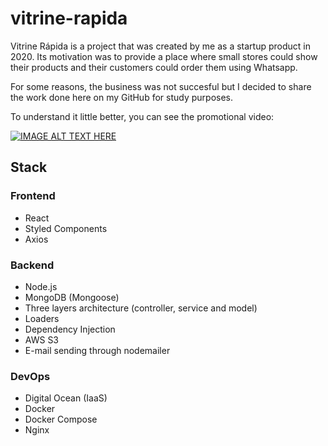 # vitrine-rapida

Vitrine Rápida is a project that was created by me as a startup product in 2020. Its motivation was to provide a place where small stores could show their products and their customers could order them using Whatsapp.

For some reasons, the business was not succesful but I decided to share the work done here on my GitHub for study purposes.

To understand it little better, you can see the promotional video:

[![IMAGE ALT TEXT HERE](https://img.youtube.com/vi/SrLrh_-98hk/0.jpg)](https://www.youtube.com/watch?v=rLrh_-98hk)


## Stack

### Frontend

- React
- Styled Components
- Axios

### Backend

- Node.js
- MongoDB (Mongoose)
- Three layers architecture (controller, service and model)
- Loaders
- Dependency Injection
- AWS S3
- E-mail sending through nodemailer

### DevOps

- Digital Ocean (IaaS)
- Docker
- Docker Compose
- Nginx

